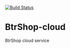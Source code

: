 [![Build Status](https://travis-ci.org/Oupsla/BtrShop-cloud.svg?branch=master)](https://travis-ci.org/Oupsla/BtrShop-cloud)

# BtrShop-cloud
BtrShop cloud service
